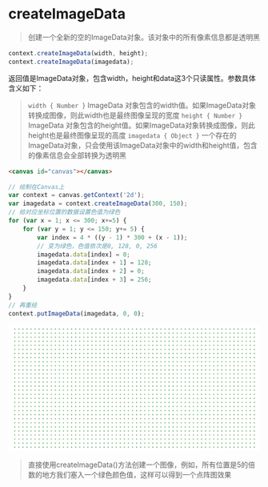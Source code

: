 # createImageData

> 创建一个全新的空的ImageData对象。该对象中的所有像素信息都是透明黑

```js
context.createImageData(width, height); 
context.createImageData(imagedata);
```

返回值是ImageData对象，包含width，height和data这3个只读属性。参数具体含义如下：
> `width { Number }` ImageData 对象包含的width值。如果ImageData对象转换成图像，则此width也是最终图像呈现的宽度
> `height { Number }` ImageData 对象包含的height值。如果ImageData对象转换成图像，则此height也是最终图像呈现的高度
> `imagedata { Object }` 一个存在的ImageData对象，只会使用该ImageData对象中的width和height值，包含的像素信息会全部转换为透明黑

```html
<canvas id="canvas"></canvas>
```

```js
// 绘制在Canvas上
var context = canvas.getContext('2d');
var imagedata = context.createImageData(300, 150);
// 给对应坐标位置的数据设置色值为绿色
for (var x = 1; x <= 300; x+=5) {
    for (var y = 1; y <= 150; y+= 5) {
        var index = 4 * ((y - 1) * 300 + (x - 1));
        // 变为绿色，色值依次是0, 128, 0, 256
        imagedata.data[index] = 0;
        imagedata.data[index + 1] = 128;
        imagedata.data[index + 2] = 0;
        imagedata.data[index + 3] = 256;
    }
}
// 再重绘
context.putImageData(imagedata, 0, 0);
```

![](/__assets__/img/2022-02-15-11-09-10.png)
> 直接使用createImageData()方法创建一个图像，例如，所有位置是5的倍数的地方我们塞入一个绿色颜色值，这样可以得到一个点阵图效果

